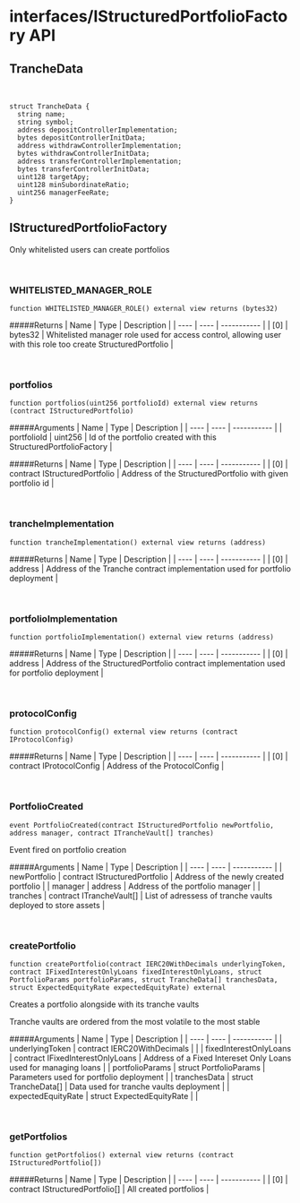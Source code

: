# interfaces/IStructuredPortfolioFactory API

## TrancheData

<br />

```solidity
struct TrancheData {
  string name;
  string symbol;
  address depositControllerImplementation;
  bytes depositControllerInitData;
  address withdrawControllerImplementation;
  bytes withdrawControllerInitData;
  address transferControllerImplementation;
  bytes transferControllerInitData;
  uint128 targetApy;
  uint128 minSubordinateRatio;
  uint256 managerFeeRate;
}
```
## IStructuredPortfolioFactory

Only whitelisted users can create portfolios

<br />

### WHITELISTED_MANAGER_ROLE

```solidity
function WHITELISTED_MANAGER_ROLE() external view returns (bytes32)
```

#####Returns
| Name | Type | Description |
| ---- | ---- | ----------- |
| [0] | bytes32 | Whitelisted manager role used for access control, allowing user with this role too create StructuredPortfolio |

<br />

### portfolios

```solidity
function portfolios(uint256 portfolioId) external view returns (contract IStructuredPortfolio)
```

#####Arguments
| Name | Type | Description |
| ---- | ---- | ----------- |
| portfolioId | uint256 | Id of the portfolio created with this StructuredPortfolioFactory |

#####Returns
| Name | Type | Description |
| ---- | ---- | ----------- |
| [0] | contract IStructuredPortfolio | Address of the StructuredPortfolio with given portfolio id |

<br />

### trancheImplementation

```solidity
function trancheImplementation() external view returns (address)
```

#####Returns
| Name | Type | Description |
| ---- | ---- | ----------- |
| [0] | address | Address of the Tranche contract implementation used for portfolio deployment |

<br />

### portfolioImplementation

```solidity
function portfolioImplementation() external view returns (address)
```

#####Returns
| Name | Type | Description |
| ---- | ---- | ----------- |
| [0] | address | Address of the StructuredPortfolio contract implementation used for portfolio deployment |

<br />

### protocolConfig

```solidity
function protocolConfig() external view returns (contract IProtocolConfig)
```

#####Returns
| Name | Type | Description |
| ---- | ---- | ----------- |
| [0] | contract IProtocolConfig | Address of the ProtocolConfig |

<br />

### PortfolioCreated

```solidity
event PortfolioCreated(contract IStructuredPortfolio newPortfolio, address manager, contract ITrancheVault[] tranches)
```

Event fired on portfolio creation

#####Arguments
| Name | Type | Description |
| ---- | ---- | ----------- |
| newPortfolio | contract IStructuredPortfolio | Address of the newly created portfolio |
| manager | address | Address of the portfolio manager |
| tranches | contract ITrancheVault[] | List of adressess of tranche vaults deployed to store assets |

<br />

### createPortfolio

```solidity
function createPortfolio(contract IERC20WithDecimals underlyingToken, contract IFixedInterestOnlyLoans fixedInterestOnlyLoans, struct PortfolioParams portfolioParams, struct TrancheData[] tranchesData, struct ExpectedEquityRate expectedEquityRate) external
```

Creates a portfolio alongside with its tranche vaults

Tranche vaults are ordered from the most volatile to the most stable

#####Arguments
| Name | Type | Description |
| ---- | ---- | ----------- |
| underlyingToken | contract IERC20WithDecimals |  |
| fixedInterestOnlyLoans | contract IFixedInterestOnlyLoans | Address of a Fixed Intereset Only Loans used for managing loans |
| portfolioParams | struct PortfolioParams | Parameters used for portfolio deployment |
| tranchesData | struct TrancheData[] | Data used for tranche vaults deployment |
| expectedEquityRate | struct ExpectedEquityRate |  |

<br />

### getPortfolios

```solidity
function getPortfolios() external view returns (contract IStructuredPortfolio[])
```

#####Returns
| Name | Type | Description |
| ---- | ---- | ----------- |
| [0] | contract IStructuredPortfolio[] | All created portfolios |

<br />

